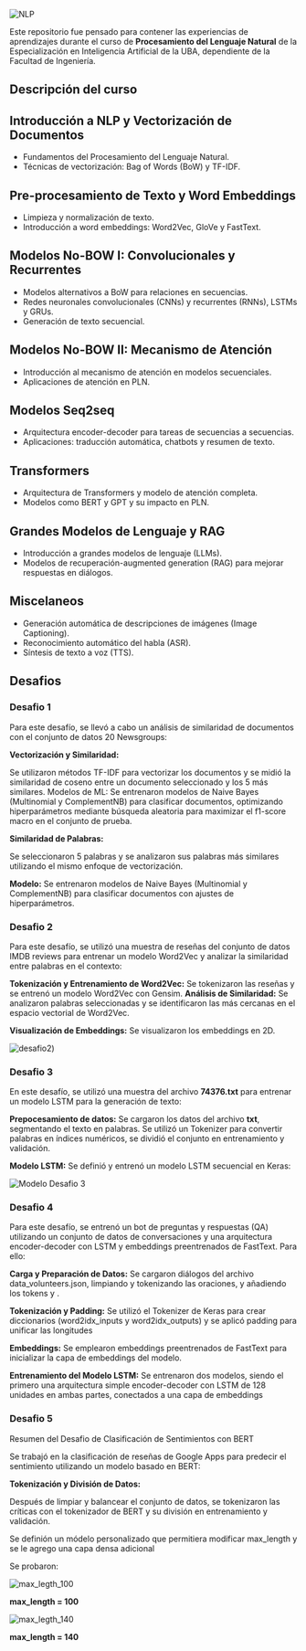 

![NLP](images/PNL.jpg)


Este repositorio fue pensado para contener las experiencias de aprendizajes durante el curso de **Procesamiento del Lenguaje Natural** de la Especialización en Inteligencia Artificial de la UBA, dependiente de la Facultad de Ingeniería.

<h2> Descripción del curso </h2>

## Introducción a NLP y Vectorización de Documentos
- Fundamentos del Procesamiento del Lenguaje Natural.
- Técnicas de vectorización: Bag of Words (BoW) y TF-IDF.

## Pre-procesamiento de Texto y Word Embeddings
- Limpieza y normalización de texto.
- Introducción a word embeddings: Word2Vec, GloVe y FastText.

## Modelos No-BOW I: Convolucionales y Recurrentes
- Modelos alternativos a BoW para relaciones en secuencias.
- Redes neuronales convolucionales (CNNs) y recurrentes (RNNs), LSTMs y GRUs.
- Generación de texto secuencial.

## Modelos No-BOW II: Mecanismo de Atención
- Introducción al mecanismo de atención en modelos secuenciales.
- Aplicaciones de atención en PLN.

## Modelos Seq2seq
- Arquitectura encoder-decoder para tareas de secuencias a secuencias.
- Aplicaciones: traducción automática, chatbots y resumen de texto.

## Transformers
- Arquitectura de Transformers y modelo de atención completa.
- Modelos como BERT y GPT y su impacto en PLN.

## Grandes Modelos de Lenguaje y RAG
- Introducción a grandes modelos de lenguaje (LLMs).
- Modelos de recuperación-augmented generation (RAG) para mejorar respuestas en diálogos.

## Miscelaneos
- Generación automática de descripciones de imágenes (Image Captioning).
- Reconocimiento automático del habla (ASR).
- Síntesis de texto a voz (TTS).


<h2> Desafios </h2>

<h3> Desafio 1 </h3>

Para este desafío, se llevó a cabo un análisis de similaridad de documentos con el conjunto de datos 20 Newsgroups:

**Vectorización y Similaridad:** 

Se utilizaron métodos TF-IDF para vectorizar los documentos y se midió la similaridad de coseno entre un documento seleccionado y los 5 más similares.
Modelos de ML: Se entrenaron modelos de Naive Bayes (Multinomial y ComplementNB) para clasificar documentos, optimizando hiperparámetros mediante búsqueda aleatoria para maximizar el f1-score macro en el conjunto de prueba.

**Similaridad de Palabras:** 

Se seleccionaron 5 palabras y se analizaron sus palabras más similares utilizando el mismo enfoque de vectorización.

**Modelo:** Se entrenaron modelos de Naive Bayes (Multinomial y ComplementNB) para clasificar documentos con ajustes de hiperparámetros.


<h3> Desafio 2 </h3>
Para este desafío, se utilizó una muestra de reseñas del conjunto de datos IMDB reviews para entrenar un modelo Word2Vec y analizar la similaridad entre palabras en el contexto:

**Tokenización y Entrenamiento de Word2Vec:** 
Se tokenizaron las reseñas y se entrenó un modelo Word2Vec con Gensim.
**Análisis de Similaridad:** 
Se analizaron palabras seleccionadas y se identificaron las más cercanas en el espacio vectorial de Word2Vec.

**Visualización de Embeddings:** Se visualizaron los embeddings en 2D.

![desafio2](https://github.com/Cmendez13/EIAUBA/blob/main/NLP/images/desafio_2_similaritud.png))

<h3> Desafio 3 </h3>

En este desafío, se utilizó una muestra del archivo **74376.txt** para entrenar un modelo LSTM para la generación de texto:

**Prepocesamiento de datos:** 
Se cargaron los datos del archivo **txt**, segmentando el texto en palabras. Se utilizó un Tokenizer para convertir palabras en índices numéricos, se dividió el conjunto en entrenamiento y validación.

**Modelo LSTM:** 
Se definió y entrenó un modelo LSTM secuencial en Keras:

![Modelo Desafio 3](https://github.com/Cmendez13/EIAUBA/blob/main/NLP/images/Modelo_deasafio_3.png)

<h3> Desafio 4 </h3>

Para este desafío, se entrenó un bot de preguntas y respuestas (QA) utilizando un conjunto de datos de conversaciones y una arquitectura encoder-decoder con LSTM y embeddings preentrenados de FastText. 
Para ello:

**Carga y Preparación de Datos:** Se cargaron diálogos del archivo data_volunteers.json, limpiando y tokenizando las oraciones, y añadiendo los tokens <sos> y <eos>.

**Tokenización y Padding:** Se utilizó el Tokenizer de Keras para crear diccionarios (word2idx_inputs y word2idx_outputs) y se aplicó padding para unificar las longitudes

**Embeddings:** Se emplearon embeddings preentrenados de FastText para inicializar la capa de embeddings del modelo.

**Entrenamiento del Modelo LSTM:** Se entrenaron dos modelos, siendo el primero una arquitectura simple encoder-decoder con LSTM de 128 unidades en ambas partes, conectados a una capa de embeddings 



<h3> Desafio 5 </h3>

Resumen del Desafio de Clasificación de Sentimientos con BERT

Se trabajó en la clasificación de reseñas de Google Apps para predecir el sentimiento utilizando un modelo basado en BERT:

**Tokenización y División de Datos:** 

Después de limpiar y balancear el conjunto de datos, se tokenizaron las críticas con el tokenizador de BERT y su división en entrenamiento y validación.

Se definión un módelo personalizado que permitiera modificar max_length y se le agrego una capa densa adicional

Se probaron: 

![max_legth_100](https://github.com/Cmendez13/EIAUBA/blob/main/NLP/images/model_5_100.png)

**max_length = 100**

![max_legth_140](https://github.com/Cmendez13/EIAUBA/blob/main/NLP/images/model_5_140.png)

**max_length = 140**




